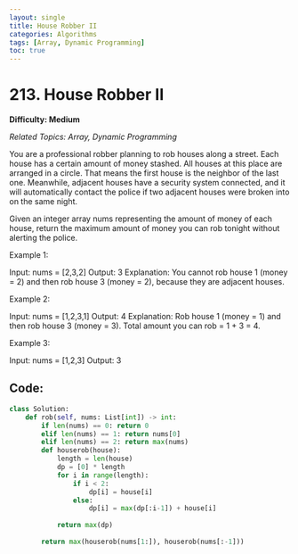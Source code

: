```yaml
---
layout: single
title: House Robber II
categories: Algorithms
tags: [Array, Dynamic Programming]
toc: true
---
```

# 213. House Robber II

**Difficulty: Medium** 

*Related Topics: Array, Dynamic Programming*

You are a professional robber planning to rob houses along a street. Each house has a certain amount of money stashed. All houses at this place are arranged in a circle. That means the first house is the neighbor of the last one. Meanwhile, adjacent houses have a security system connected, and it will automatically contact the police if two adjacent houses were broken into on the same night.

Given an integer array nums representing the amount of money of each house, return the maximum amount of money you can rob tonight without alerting the police.

Example 1:

Input: nums = [2,3,2]
Output: 3
Explanation: You cannot rob house 1 (money = 2) and then rob house 3 (money = 2), because they are adjacent houses.

Example 2:

Input: nums = [1,2,3,1]
Output: 4
Explanation: Rob house 1 (money = 1) and then rob house 3 (money = 3).
Total amount you can rob = 1 + 3 = 4.

Example 3:

Input: nums = [1,2,3]
Output: 3

## Code:

```python
class Solution:
    def rob(self, nums: List[int]) -> int:
        if len(nums) == 0: return 0
        elif len(nums) == 1: return nums[0]
        elif len(nums) == 2: return max(nums)
        def houserob(house):
            length = len(house)
            dp = [0] * length
            for i in range(length):
                if i < 2:
                    dp[i] = house[i]
                else:
                    dp[i] = max(dp[:i-1]) + house[i]
            
            return max(dp)
        
        return max(houserob(nums[1:]), houserob(nums[:-1]))
```
